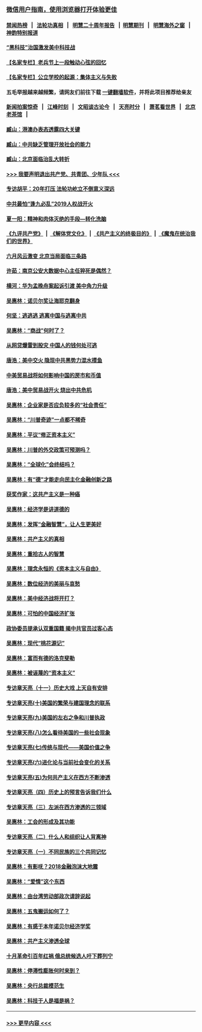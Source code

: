 ### [微信用户指南，使用浏览器打开体验更佳](https://github.com/gfw-breaker/banned-news1/blob/master/indexes/wechat-guide.md?t=0)
#### [禁闻热榜](热点新闻.md?t=0)  &nbsp;&nbsp;|&nbsp;&nbsp; [法轮功真相](https://github.com/gfw-breaker/truth/blob/master/README.md?t=0) &nbsp;&nbsp;|&nbsp;&nbsp; [明慧二十周年报告](https://github.com/gfw-breaker/mh-reports/blob/master/README.md?t=0) &nbsp;&nbsp;|&nbsp;&nbsp;[明慧期刊](https://github.com/gfw-breaker/mh-qikan) &nbsp;&nbsp;|&nbsp;&nbsp; [明慧海外之窗](https://github.com/gfw-breaker/mh-news/blob/master/README.md?t=0) &nbsp;&nbsp;|&nbsp;&nbsp; [神韵特别报道](https://github.com/gfw-breaker/mh-news/blob/master/shenyun.md?t=0)
#### [“黑科技”治国激发美中科技战](../pages/nsc423/n11638056.md?t=02050655) 
#### [【名家专栏】老兵节上一段触动心弦的回忆](../pages/nsc423/n11646016.md?t=02050655) 
#### [【名家专栏】公立学校的起源：集体主义与失败](../pages/nsc423/n11601833.md?t=02050655) 
#### 五毛举报越来越频繁，请网友们前往下载 [一键翻墙软件](https://github.com/gfw-breaker/ssr-accounts)，并将此项目推荐给亲友
#### [新闻拍案惊奇](https://github.com/gfw-breaker/banned-news1/blob/master/pages/link4.md) &nbsp;&nbsp;|&nbsp;&nbsp; [江峰时刻](https://github.com/gfw-breaker/banned-news1/blob/master/pages/link4.md) &nbsp;&nbsp;|&nbsp;&nbsp; [文昭谈古论今](https://github.com/gfw-breaker/banned-news1/blob/master/pages/link4.md) &nbsp;&nbsp;|&nbsp;&nbsp; [天亮时分](https://github.com/gfw-breaker/banned-news1/blob/master/pages/link4.md) &nbsp;&nbsp;|&nbsp;&nbsp; [萧茗看世界](https://github.com/gfw-breaker/banned-news1/blob/master/pages/link4.md) &nbsp;&nbsp;|&nbsp;&nbsp; [北京老茶馆](https://github.com/gfw-breaker/banned-news1/blob/master/pages/link4.md) &nbsp;&nbsp;|&nbsp;&nbsp; 
#### [臧山：港澳办表态透露四大关键](../pages/nsc423/n11421628.md?t=02050655) 
#### [臧山：中共缺乏管理开放社会的能力](../pages/nsc423/n11407457.md?t=02050655) 
#### [臧山：北京面临治乱大转折](../pages/nsc423/n11406895.md?t=02050655) 
#### [>>> 我要声明退出共产党、共青团、少年队 <<<](https://github.com/begood0513/goodnews/blob/master/quit/letter.md) 
#### [专访胡平：20年打压 法轮功屹立不倒意义深远](../pages/nsc423/n11398800.md?t=02050655) 
#### [中共最怕“逢九必乱”2019人权战开火](../pages/nsc423/n11385248.md?t=02050655) 
#### [夏一阳：精神和肉体灭绝的手段—转化洗脑](../pages/nsc423/n11368250.md?t=02050655) 
#### [《九评共产党》](https://github.com/begood0513/9ping.md/blob/master/README.md) &nbsp;|&nbsp; [《解体党文化》](../../../../jtdwh.md/blob/master/README.md)  &nbsp;|&nbsp; [《共产主义的终极目的》](../../../../gczydzjmd.md/blob/master/README.md) &nbsp;|&nbsp; [《魔鬼在统治我们的世界》](../../../../mgztzwmdsj.md/blob/master/README.md) 
#### [六月风云激变 北京当局面临三条路](../pages/nsc423/n11313668.md?t=02050655) 
#### [许茹：南京公安大数据中心主任猝死是偶然？](../pages/nsc423/n11064744.md?t=02050655) 
#### [横河：华为孟晚舟案起诉引渡 美中角力升级](../pages/nsc423/n11027230.md?t=02050655) 
#### [吴惠林：诺贝尔奖让海耶克翻身](../pages/nsc423/n10890049.md?t=02050655) 
#### [何坚：逃逃逃 逃离中国与逃离中共](../pages/nsc423/n10592891.md?t=02050655) 
#### [吴惠林：“商战”何时了？](../pages/nsc423/n10573558.md?t=02050655) 
#### [从网贷爆雷到股灾 中国人的钱何处可逃](../pages/nsc423/n10572800.md?t=02050655) 
#### [唐浩：美中交火 隐现中共黑势力混水摸鱼](../pages/nsc423/n10544040.md?t=02050655) 
#### [中美贸易战将如何影响中国的房市和币值](../pages/nsc423/n10543697.md?t=02050655) 
#### [唐浩：美中贸易战开火 烧出中共危机](../pages/nsc423/n10540126.md?t=02050655) 
#### [吴惠林：企业家是否应负较多的“社会责任”](../pages/nsc423/n10535022.md?t=02050655) 
#### [吴惠林：“川普奇迹”一点都不稀奇](../pages/nsc423/n10512808.md?t=02050655) 
#### [吴惠林：平议“修正资本主义”](../pages/nsc423/n10495724.md?t=02050655) 
#### [吴惠林：川普的外交政策可预测吗？](../pages/nsc423/n10462387.md?t=02050655) 
#### [吴惠林：“全球化”会终结吗？](../pages/nsc423/n10452838.md?t=02050655) 
#### [吴惠林：有“德”才能走向民主化金融创新之路](../pages/nsc423/n10432292.md?t=02050655) 
#### [获奖作家：这共产主义是一种癌](../pages/nsc423/n10431541.md?t=02050655) 
#### [吴惠林：经济学是讲道德的](../pages/nsc423/n10398014.md?t=02050655) 
#### [吴惠林：发挥“金融智慧”，让人生更美好](../pages/nsc423/n10375019.md?t=02050655) 
#### [吴惠林：共产主义的真相](../pages/nsc423/n10351394.md?t=02050655) 
#### [吴惠林：重拾古人的智慧](../pages/nsc423/n10337691.md?t=02050655) 
#### [吴惠林：理念永恒的《资本主义与自由》](../pages/nsc423/n10316274.md?t=02050655) 
#### [吴惠林：数位经济的美丽与哀愁](../pages/nsc423/n10292946.md?t=02050655) 
#### [吴惠林：美中经济战将开打？](../pages/nsc423/n10258825.md?t=02050655) 
#### [吴惠林：可怕的中国经济扩张](../pages/nsc423/n10219147.md?t=02050655) 
#### [政协委员提承认双重国籍 揭中共官员过客心态](../pages/nsc423/n10208809.md?t=02050655) 
#### [吴惠林：现代“桃花源记”](../pages/nsc423/n10185234.md?t=02050655) 
#### [吴惠林：富而有德的洛克斐勒](../pages/nsc423/n10142264.md?t=02050655) 
#### [吴惠林：被诬蔑的“资本主义”](../pages/nsc423/n10124816.md?t=02050655) 
#### [专访章天亮（十一）历史大戏 上天自有安排](../pages/nsc423/n10094905.md?t=02050655) 
#### [专访章天亮(十)美国的繁荣与建国理念的联系](../pages/nsc423/n10094899.md?t=02050655) 
#### [专访章天亮(九)美国的左右之争和川普执政](../pages/nsc423/n10094889.md?t=02050655) 
#### [专访章天亮(八)怎么看待美国的一些社会现象](../pages/nsc423/n10094857.md?t=02050655) 
#### [专访章天亮(七)传统与现代——美国价值之争](../pages/nsc423/n10093140.md?t=02050655) 
#### [专访章天亮(六)进化论与当前社会变化的关系](../pages/nsc423/n10092036.md?t=02050655) 
#### [专访章天亮(五)为何共产主义在西方不断渗透](../pages/nsc423/n10083620.md?t=02050655) 
#### [专访章天亮（四）历史上的预言告诉我们什么](../pages/nsc423/n10083606.md?t=02050655) 
#### [专访章天亮（三）左派在西方渗透的三领域](../pages/nsc423/n10081115.md?t=02050655) 
#### [吴惠林：工会的形成及其功能](../pages/nsc423/n10080633.md?t=02050655) 
#### [专访章天亮（二）什么人和组织让人背离神](../pages/nsc423/n10076637.md?t=02050655) 
#### [专访章天亮（一）不同民族的三个共同记忆](../pages/nsc423/n10074188.md?t=02050655) 
#### [吴惠林：有影呒？2018金融泡沫大地震](../pages/nsc423/n10040534.md?t=02050655) 
#### [吴惠林：“爱情”这个东西](../pages/nsc423/n10019423.md?t=02050655) 
#### [吴惠林：由台湾劳动部政次请辞说起](../pages/nsc423/n9979679.md?t=02050655) 
#### [吴惠林：五鬼搬运如何了？](../pages/nsc423/n9925338.md?t=02050655) 
#### [吴惠林：有感于本年诺贝尔经济学奖](../pages/nsc423/n9871883.md?t=02050655) 
#### [吴惠林：共产主义渗透全球](../pages/nsc423/n9812748.md?t=02050655) 
#### [十月革命引百年红祸 俄总统候选人吁下葬列宁](../pages/nsc423/n9810182.md?t=02050655) 
#### [吴惠林：停滞性膨胀何时来到？](../pages/nsc423/n9764136.md?t=02050655) 
#### [吴惠林：央行总裁模范生](../pages/nsc423/n9728134.md?t=02050655) 
#### [吴惠林：科技于人是福是祸？](../pages/nsc423/n9672982.md?t=02050655) 

----
#### [ >>> 更早内容 <<< ](../indexes/nsc423-earlier.md)
